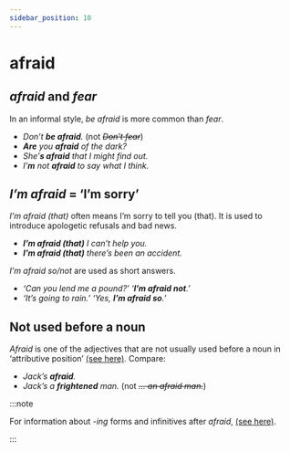 ```yaml
---
sidebar_position: 10
---
```


# afraid

## *afraid* and *fear*

In an informal style, *be afraid* is more common than *fear*.

- *Don’t **be afraid**.* (not *~~Don’t fear~~*)
- ***Are** you **afraid** of the dark?*
- *She’**s afraid** that I might find out.*
- *I’**m** not **afraid** to say what I think.*

## *I’m afraid* = ‘I’m sorry’

*I’m afraid (that)* often means I’m sorry to tell you (that). It is used to introduce apologetic refusals and bad news.

- ***I’m afraid (that)** I can’t help you.*
- ***I’m afraid (that)** there’s been an accident.*

*I’m afraid so/not* are used as short answers.

- *‘Can you lend me a pound?’ ‘**I’m afraid not**.’*
- *‘It’s going to rain.’ ‘Yes, **I’m afraid so**.’*

## Not used before a noun

*Afraid* is one of the adjectives that are not usually used before a noun in ‘attributive position’ [(see here)](./../../grammar/adjectives/adjectives-normal-position). Compare:

- *Jack’s **afraid**.*
- *Jack’s a **frightened** man.* (not *~~… an afraid man.~~*)

:::note

For information about *\-ing* forms and infinitives after *afraid*, [(see here)](./../../grammar/infinitives-ing-forms-and-past-participles-after-nouns-verbs-etc/infinitives-or-ing-forms-both-possible-with-different-uses#afraid).

:::
